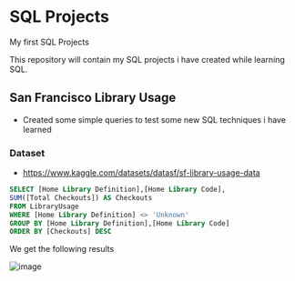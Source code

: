 # SQL Projects
My first SQL Projects 

This repository will contain my SQL projects i have created while learning SQL. 

## San Francisco Library Usage
- Created some simple queries to test some new SQL techniques i have learned
### Dataset 
- https://www.kaggle.com/datasets/datasf/sf-library-usage-data 


````sql
SELECT [Home Library Definition],[Home Library Code],
SUM([Total Checkouts]) AS Checkouts
FROM LibraryUsage
WHERE [Home Library Definition] <> 'Unknown'
GROUP BY [Home Library Definition],[Home Library Code]
ORDER BY [Checkouts] DESC
````
We get the following results 

![image](https://user-images.githubusercontent.com/114582898/198046350-9fe6e11e-3b8b-4836-abee-1668eb265663.png)

